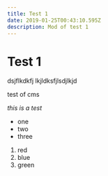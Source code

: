 ```yaml
---
title: Test 1
date: 2019-01-25T00:43:10.595Z
description: Mod of test 1
---
```

# Test 1

dsjflkdkfj
lkjldksfjlsdjlkjd

test of cms

_this is a test_

* one 
* two 
* three

1. red 
2. blue
3. green

